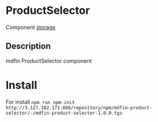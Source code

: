 # ProductSelector

Component [storage](http://3.127.182.171:808/#browse/welcome)

## Description

mdfin ProductSelector component

# Install

For install `npm run npm-init http://3.127.182.171:808/repository/npm/mdfin-product-selector/-/mdfin-product-selector-1.0.0.tgz`

